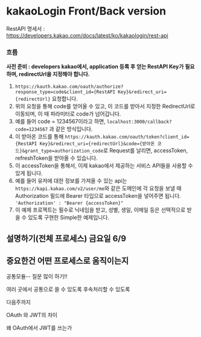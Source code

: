 # kakaoLogin Front/Back version

RestAPI 명세서 : https://developers.kakao.com/docs/latest/ko/kakaologin/rest-api

### 흐름

**사전 준비 : developers kakao에서, application 등록 후 얻는 RestAPI Key가 필요하며, redirectUrl을 지정해야 합니다.**

1. `https://kauth.kakao.com/oauth/authorize?response_type=code&client_id={RestAPI Key}&redirect_uri={redirectUrl}` 요청합니다.
2. 위의 요청을 통해 code를 얻어올 수 있고, 이 코드를 받아서 지정한 RedirectUrl로 이동되며, 이 때 파라미터로 code가 넘어갑니다. 
3. 예를 들어 code = 1234567이라고 하면, `localhost:3000/callback?code=1234567` 과 같은 방식입니다.
4. 이 받아온 코드를 통해 `https://kauth.kakao.com/oauth/token?client_id={RestAPI Key}&redirect_uri={redirectUrl}&code={받아온 코드}&grant_type=authorization_code`로 Request를 날리면, accessToken, refreshToken을 받아올 수 있습니다.
5. 이 accessToken을 통해서, 이제 kakao에서 제공하는 서비스 API들을 사용할 수 있게 됩니다.
6. 예를 들어 유저에 대한 정보를 가져올 수 있는 api는 `https://kapi.kakao.com/v2/user/me`와 같은 도메인에 각 요청을 보낼 때 Authorization 필드에 Bearer 타입으로 accessToken을 넣어주면 됩니다. `'Authorization' : "Bearer {accessToken}"`
7. 이 예제 프로젝트는 필수로 닉네임을 받고, 성별, 생일, 이메일 등은 선택적으로 받을 수 있도록 구현한 Simple한 예제입니다.

설명하기(전체 프로세스) 금요일 6/9
--------
중요한건 어떤 프로세스로 움직이는지
---------

공통모듈-- 질문 많이 하기!!

여러 곳에서 공통으로 쓸 수 있도록 후속처리할 수 있도록

다음주까지

OAuth 와 JWT의 차이

왜 OAuth에서 JWT를 쓰는가
